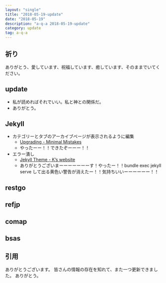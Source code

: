 ```yaml
---
layout: "single"
title: "2018-05-19-update"
date: "2018-05-19"
description: "a-q-a 2018-05-19-update"
category: update
tag: a-q-a
---
```

## 祈り
ありがとう、愛しています、祝福しています、癒しています、そのままでいてください。

## update
- 私が読めればそれでいい。私と神との関係だ。
- ありがとう。

## Jekyll
- カテゴリーとタブのアーカイブページが表示されるように編集
  - [Upgrading - Minimal Mistakes](https://mmistakes.github.io/minimal-mistakes/docs/upgrading/)
  - やったーー！！できたぞーーー！！
- エラー潰し
  - [Jekyll Theme - K’s website](https://www.treetop.to/githubpages/jekyll-theme/)
  - ありがとうございまーーーーーーーす！やったー！！bundle exec jekyll serve して出る黄色い警告が消えたー！！気持ちいいーーーーーー！！
## restgo
## refjp
## comap
## bsas

## 引用
ありがとうございます。
皆さんの情報の存在を知れて、また一つ更新できました。
ありがとう。
